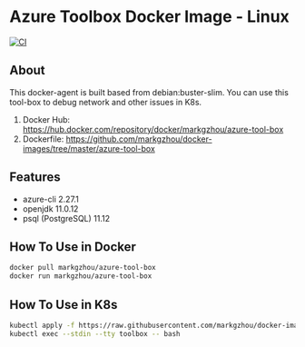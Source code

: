 # Azure Toolbox Docker Image - Linux
[![CI](https://github.com/markgzhou/docker-images/actions/workflows/ci-tool-box.yml/badge.svg)](https://github.com/markgzhou/docker-images/actions/workflows/ci-tool-box.yml)
## About
This docker-agent is built based from debian:buster-slim.
You can use this tool-box to debug network and other issues in K8s.
1. Docker Hub: https://hub.docker.com/repository/docker/markgzhou/azure-tool-box
2. Dockerfile: https://github.com/markgzhou/docker-images/tree/master/azure-tool-box
## Features
- azure-cli 2.27.1
- openjdk 11.0.12
- psql (PostgreSQL) 11.12

## How To Use in Docker
```bash
docker pull markgzhou/azure-tool-box
docker run markgzhou/azure-tool-box
```

## How To Use in K8s
```bash
kubectl apply -f https://raw.githubusercontent.com/markgzhou/docker-images/master/azure-tool-box/toolbox.yaml 
kubectl exec --stdin --tty toolbox -- bash
```